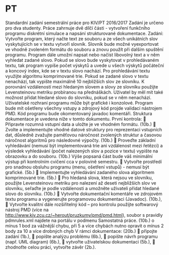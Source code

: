 # PT
Standardní zadání semestrální práce pro KIV/PT 2016/2017
Zadání je určeno pro dva studenty. Práce zahrnuje dvě dílčí části - vytvoření funkčního programu
diskrétní simulace a napsání strukturované dokumentace.
Zadání:
Vytvořte program, který načte text ze souboru a ze všech unikátních slov vyskytujících se v textu
vytvoří slovník. Slovník bude možné vyexportovat ve vhodně zvoleném formátu do souboru a znovu
použít při dalším spuštění programu. Program dále umožní napsat nebo načíst libovolný text a v něm
vyhledat zadané slovo. Pokud se slovo bude vyskytovat v prohledávaném textu, tak program vypíše
počet výskytů a uvede u všech výskytů počáteční a koncový index, kde se v textu slovo nachází. Pro
prohledávání textu využijte algoritmu komprimované trie. Pokud se zadané slovo v textu nenachází,
tak vypište maximálně 10 nejbližších slov ze slovníku. K porovnání vzdáleností mezi hledaným slovem
a slovy ze slovníku použijte Levensteinovu metriku probíranou na přednáškách. Uživatel by měl mít
také možnost přidat hledané slovo do slovníku, pokud se v něm nenachází.
Uživatelské rozhraní programu může být grafické i konzolové. Program bude mít ošetřeny všechny
vstupy a zdrojový kód projde validací nástrojem PMD. Kód programu bude okomentovaný javadoc
komentáři. Struktura dokumentace je uvedena níže v tomto dokumentu.
První kontrola:
 Připravte rozumná vstupní data a uložte je ve vhodném formátu. (10b.)
 Zvolte a implementujte vhodné datové struktury pro reprezentaci vstupních dat, důsledně
zvažujte paměťovou náročnost zvolených struktur a časovou náročnost algoritmů pro
následovné výpočty. (10b.)
 Proveďte základní vyhledávání (nemusí být implementovaná trie ani vzdálenost mezi řetězci)
a výsledek vyhledávání (počet nalezených slov a pozice v textu) vypište na obrazovku a do
souboru. (10b.)
Výše popsaná část bude váš minimální výstup při kontrolním cvičení cca v polovině semestru.
 Vytvořte prostředí pro snadnou obsluhu programu (menu, ošetření vstupů) - nemusí být
grafické. (5b.)
 Implementujte vyhledávání zadaného slova algoritmem komprimované trie. (5b.)
 Pro hledaná slova, která nejsou ve slovníku, použijte Levensteinovu metriku pro nalezení až
deseti nejbližších slov ve slovníku, seřaďte je podle vzdálenosti a umožněte uživateli přidat
hledané slovo do slovníku. (10b.)
 Vytvořte dokumentační komentáře ve zdrojovém textu programu a vygenerujte
programovou dokumentaci (Javadoc). (10b.),
 Vytvořte kvalitní dále rozšiřitelný kód – pro kontrolu použijte softwarový nástroj PMD (více
na http://www.kiv.zcu.cz/~herout/pruzkumy/pmd/pmd.html), soubor s pravidly
pdmrules.xml najdete na portálu v podmenu Samostatná práce. (10b.)
o mínus 1 bod za vážnější chybu, při 5 a více chybách nutno opravit
o mínus 2 body za 10 a více drobných chyb
V rámci dokumentace: (20b.)
 připojte zadání (1b.),
 popište analýzu problému (6b.),
 popište návrh programu (např. UML diagram) (6b.),
 vytvořte uživatelskou dokumentaci (5b.),
 zhodnoťte celou práci, vytvořte závěr (2b.).